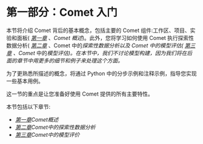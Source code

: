 

# 第一部分：Comet 入门

本节将介绍 Comet 背后的基本概念，包括主要的 Comet 组件:工作区、项目、实验和面板( [*第一章*](B17530_01_ePub.xhtml#_idTextAnchor015) 、*Comet 概述*)。此外，您将学习如何使用 Comet 执行探索性数据分析( [*第二章*](B17530_02_ePub.xhtml#_idTextAnchor043) 、Comet 中的*探索性数据分析以及 Comet 中的模型评估( [*第三章*](B17530_03_ePub.xhtml#_idTextAnchor063) 、Comet* 中的*模型评估)。在本节中，我们不讨论模型构建，因为我们将在后面的章节中用更多的细节和例子来处理这个方面。*

为了更熟悉所描述的概念，将通过 Python 中的分步示例和注释示例，指导您实现一些基本用例。

这一节的重点是让您准备好使用 Comet 提供的所有主要特性。

本节包括以下章节:

*   [*第一章*](B17530_01_ePub.xhtml#_idTextAnchor015)*Comet概述*
*   [*第二章*](B17530_02_ePub.xhtml#_idTextAnchor043)*Comet中的探索性数据分析*
*   [*第三章*](B17530_03_ePub.xhtml#_idTextAnchor063)*Comet中的模型评价*